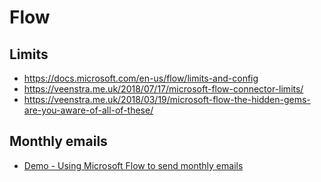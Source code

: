 # Flow

## Limits

- https://docs.microsoft.com/en-us/flow/limits-and-config
- https://veenstra.me.uk/2018/07/17/microsoft-flow-connector-limits/
- https://veenstra.me.uk/2018/03/19/microsoft-flow-the-hidden-gems-are-you-aware-of-all-of-these/

## Monthly emails

- [Demo - Using Microsoft Flow to send monthly emails](https://youtu.be/NsJJYIaRbfw?t=513)